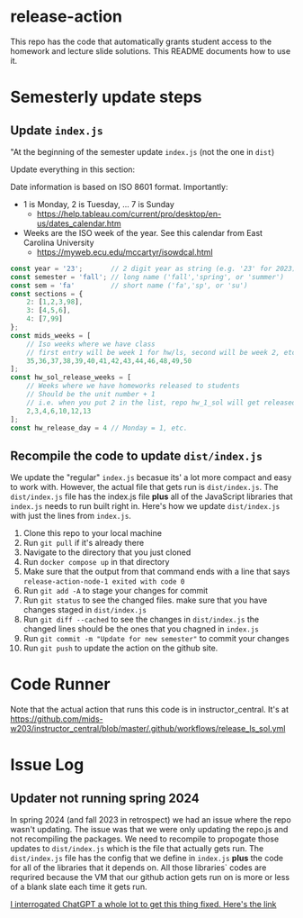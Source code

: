 # release-action
This repo has the code that automatically grants student access to the homework 
and lecture slide solutions. This README documents how to use it.

# Semesterly update steps

## Update `index.js`
"At the beginning of the semester update `index.js` (not the one in `dist`)

Update everything in this section:

Date information is based on ISO 8601 format. Importantly:
- 1 is Monday, 2 is Tuesday, ... 7 is Sunday
  - https://help.tableau.com/current/pro/desktop/en-us/dates_calendar.htm
- Weeks are the ISO week of the year. See this calendar from East Carolina University
  - https://myweb.ecu.edu/mccartyr/isowdcal.html

```javascript
const year = '23';       // 2 digit year as string (e.g. '23' for 2023)
const semester = 'fall'; // long name ('fall','spring', or 'summer')
const sem = 'fa'         // short name ('fa','sp', or 'su') 
const sections = {
    2: [1,2,3,98],
    3: [4,5,6],
    4: [7,99]
};
const mids_weeks = [
    // Iso weeks where we have class
    // first entry will be week 1 for hw/ls, second will be week 2, etc.
    35,36,37,38,39,40,41,42,43,44,46,48,49,50
]; 
const hw_sol_release_weeks = [
    // Weeks where we have homeworks released to students
    // Should be the unit number + 1 
    // i.e. when you put 2 in the list, repo hw_1_sol will get released week 2. 
    2,3,4,6,10,12,13 
]; 
const hw_release_day = 4 // Monday = 1, etc.
```

## Recompile the code to update `dist/index.js`

We update the "regular" `index.js` becasue its' a lot more compact and easy to work with.
However, the actual file that gets run is `dist/index.js`. The `dist/index.js` file has
the index.js file **plus** all of the JavaScript libraries that `index.js` needs to run
built right in. Here's how we update `dist/index.js` with just the lines from `index.js`.

1. Clone this repo to your local machine
2. Run `git pull` if it's already there
3. Navigate to the directory that you just cloned
4. Run `docker compose up` in that directory
5. Make sure that the output from that command ends with a line that says `release-action-node-1 exited with code 0`
6. Run `git add -A` to stage your changes for commit
7. Run `git status` to see the changed files. make sure that you have changes staged in `dist/index.js`
8. Run `git diff --cached` to see the changes in `dist/index.js` the changed lines should be the ones that you chagned in `index.js`
9. Run `git commit -m "Update for new semester"` to commit your changes
10. Run `git push` to update the action on the github site. 


# Code Runner 

Note that the actual action that runs this code is in instructor_central. 
It's at https://github.com/mids-w203/instructor_central/blob/master/.github/workflows/release_ls_sol.yml

# Issue Log

## Updater not running spring 2024

In spring 2024 (and fall 2023 in retrospect) we had an issue where the repo wasn't updating. The issue was that we 
were only updating the repo.js and not recompiling the packages. We need to recompile
to propogate those updates to `dist/index.js` which is the file that actually gets run.
The `dist/index.js` file has the config that we define in `index.js` **plus** the code
for all of the libraries that it depends on. All those libraries` codes are requrired
because the VM that our github action gets run on is more or less of a blank slate
each time it gets run.

[I interrogated ChatGPT a whole lot to get this thing fixed. Here's the link](https://chat.openai.com/share/8153607d-55f1-434d-b444-7083d1c81f9c)


